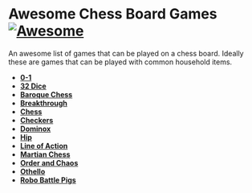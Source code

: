 # Awesome Chess Board Games [![Awesome](https://cdn.rawgit.com/sindresorhus/awesome/d7305f38d29fed78fa85652e3a63e154dd8e8829/media/badge.svg)](https://github.com/sindresorhus/awesome)

An awesome list of games that can be played on a chess board. Ideally these are games that can be played with common household items.

 - **[0-1](https://boardgamegeek.com/thread/799045/complete-rules-link-pdf-and-diagrams)**
 - **[32 Dice](https://boardgamegeek.com/thread/979502/how-play)**
 - **[Baroque Chess](https://www.wikiwand.com/en/Baroque_chess)** 
 - **[Breakthrough](https://www.wikiwand.com/en/Breakthrough_(board_game))**
 - **[Chess](https://www.wikiwand.com/en/Chess)**
 - **[Checkers](https://www.wikiwand.com/en/Draughts)**
 - **[Dominox](https://boardgamegeek.com/boardgame/21349/dominox)**
 - **[Hip](https://boardgamegeek.com/geeklist/122562?commentid=2742224#comment2742224)**
 - **[Line of Action](https://www.wikiwand.com/en/Lines_of_Action)**
 - **[Martian Chess](https://www.wikiwand.com/en/Martian_chess)**
 - **[Order and Chaos](https://boardgamegeek.com/boardgame/147859/order-and-chaos)**
 - **[Othello](https://www.wikiwand.com/en/Reversi)**
 - **[Robo Battle Pigs](http://cox-tv.com/games/mygames/robobattlepigs.html)**
